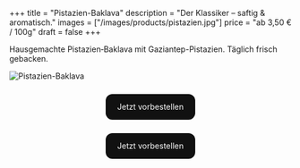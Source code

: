 +++
title = "Pistazien-Baklava"
description = "Der Klassiker – saftig & aromatisch."
images = ["/images/products/pistazien.jpg"]
price = "ab 3,50 € / 100g"
draft = false
+++

Hausgemachte Pistazien‑Baklava mit Gaziantep-Pistazien. Täglich frisch gebacken.

![Pistazien-Baklava](/images/products/pistazien.jpg)

<div style="margin:1.5rem 0 0; text-align:center;">
  <a href="https://wa.me/498214540865?text=Hallo%2C%20ich%20m%C3%B6chte%20Pistazien%20Baklava%20vorbestellen."
     style="display:inline-block; padding:0.9rem 1.3rem; border-radius:12px; background:#111; color:#fff; text-decoration:none;">
    Jetzt vorbestellen
  </a>
</div>

<div style="margin:1.5rem 0 0; text-align:center;">
  <a href="https://wa.me/498214540865?text=Hallo%2C%20ich%20m%C3%B6chte%20Pistazien%20Baklava%20vorbestellen."
     style="display:inline-block; padding:0.9rem 1.3rem; border-radius:12px; background:#111; color:#fff; text-decoration:none;">
    Jetzt vorbestellen
  </a>
</div>
